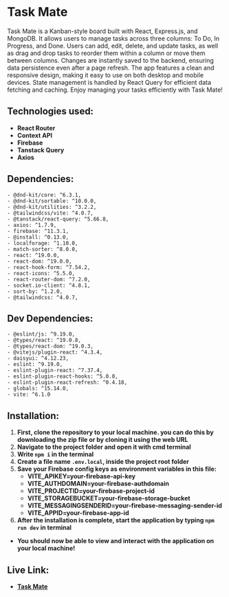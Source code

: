 # Task Mate

Task Mate is a Kanban-style board built with React, Express.js, and MongoDB. It allows users to manage tasks across three columns: To Do, In Progress, and Done. Users can add, edit, delete, and update tasks, as well as drag and drop tasks to reorder them within a column or move them between columns. Changes are instantly saved to the backend, ensuring data persistence even after a page refresh. The app features a clean and responsive design, making it easy to use on both desktop and mobile devices. State management is handled by React Query for efficient data fetching and caching. Enjoy managing your tasks efficiently with Task Mate! 

## Technologies used:
- **React Router**
- **Context API**
- **Firebase**
- **Tanstack Query**
- **Axios**

## Dependencies:
    - @dnd-kit/core: ^6.3.1,
    - @dnd-kit/sortable: ^10.0.0,
    - @dnd-kit/utilities: ^3.2.2,
    - @tailwindcss/vite: ^4.0.7,
    - @tanstack/react-query: ^5.66.8,
    - axios: ^1.7.9,
    - firebase: ^11.3.1,
    - @install: ^0.13.0,
    - localforage: ^1.10.0,
    - match-sorter: ^8.0.0,
    - react: ^19.0.0,
    - react-dom: ^19.0.0,
    - react-hook-form: ^7.54.2,
    - react-icons: ^5.5.0,
    - react-router-dom: ^7.2.0,
    - socket.io-client: ^4.8.1,
    - sort-by: ^1.2.0,
    - @tailwindcss: ^4.0.7,


## Dev Dependencies:
    - @eslint/js: ^9.19.0,
    - @types/react: ^19.0.8,
    - @types/react-dom: ^19.0.3,
    - @vitejs/plugin-react: ^4.3.4,
    - daisyui: ^4.12.23,
    - eslint: ^9.19.0,
    - eslint-plugin-react: ^7.37.4,
    - eslint-plugin-react-hooks: ^5.0.0,
    - eslint-plugin-react-refresh: ^0.4.18,
    - globals: ^15.14.0,
    - vite: ^6.1.0


## Installation:
1. **First, clone the repository to your local machine. you can do this by downloading the zip file or by cloning it using the web URL**
2. **Navigate to the project folder and open it with cmd terminal**
3. **Write <code>npm i</code> in the terminal**
4. **Create a file name <code>.env.local</code>, inside the project root folder**
5. **Save your Firebase config keys as environment variables in this file:**
    - **VITE_APIKEY=your-firebase-api-key**
    - **VITE_AUTHDOMAIN=your-firebase-authdomain**
    - **VITE_PROJECTID=your-firebase-project-id**
    - **VITE_STORAGEBUCKET=your-firebase-storage-bucket**
    - **VITE_MESSAGINGSENDERID=your-firebase-messaging-sender-id**
    - **VITE_APPID=your-firebase-app-id**
6. **After the installation is complete, start the application by typing <code>npm run dev</code> in terminal**

- **You should now be able to view and interact with the application on your local machine!**

##  Live Link:
- **[Task Mate](https://task-mate-1.web.app)**
